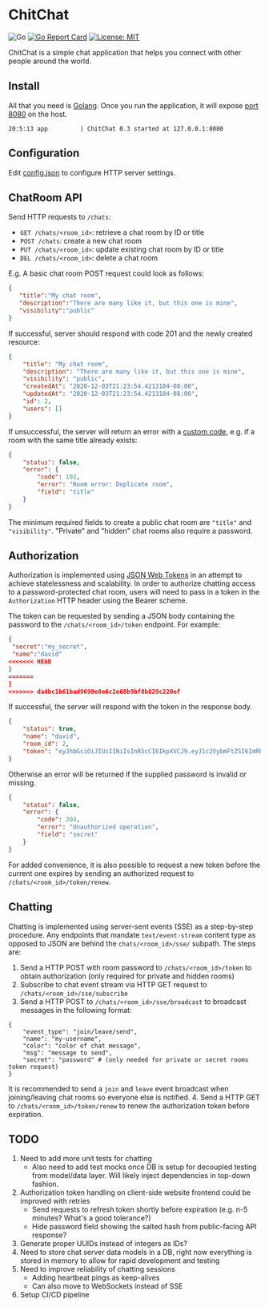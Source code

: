# ChitChat
![Go](https://github.com/DavidSchott/chitchat/workflows/Go/badge.svg?branch=master)
[![Go Report Card](https://goreportcard.com/badge/github.com/DavidSchott/chitchat)](https://goreportcard.com/report/github.com/DavidSchott/chitchat)
[![License: MIT](https://img.shields.io/badge/License-MIT-green.svg)](https://github.com/DavidSchott/chitchat/blob/master/LICENSE)

ChitChat is a simple chat application that helps you connect with other people around the world.

## Install ##
All that you need is [Golang](https://golang.org/). Once you run the application, it will expose [port 8080](./config.json) on the host.
```
20:5:13 app         | ChitChat 0.3 started at 127.0.0.1:8080
```

## Configuration ##
Edit [config.json](./config.json) to configure HTTP server settings.

## ChatRoom API ##
Send HTTP requests to `/chats`:
  * `GET /chats/<room_id>`: retrieve a chat room by ID or title
  * `POST /chats`: create a new chat room
  * `PUT /chats/<room_id>`: update existing chat room by ID or title
  * `DEL /chats/<room_id>`: delete a chat room

E.g. A basic chat room POST request could look as follows:
```json
{
   "title":"My chat room",
   "description":"There are many like it, but this one is mine",
   "visibility":"public"
}
```
If successful, server should respond with code 201 and the newly created resource:
```json
{
    "title": "My chat room",
    "description": "There are many like it, but this one is mine",
    "visibility": "public",
    "createdAt": "2020-12-03T21:23:54.4213184-08:00",
    "updatedAt": "2020-12-03T21:23:54.4213184-08:00",
    "id": 2,
    "users": []
}
```

If unsuccessful, the server will return an error with a [custom code](./data/apierror.go), e.g. if a room with the same title already exists: 
```json
{
    "status": false,
    "error": {
        "code": 102,
        "error": "Room error: Duplicate room",
        "field": "title"
    }
}
```
The minimum required fields to create a public chat room are `"title"` and `"visibility"`. "Private" and "hidden" chat rooms also require a password.

  ## Authorization
  Authorization is implemented using [JSON Web Tokens](https://jwt.io/introduction/) in an attempt to achieve statelessness and scalability. In order to authorize chatting access to a password-protected chat room, users will need to pass in a token in the `Authorization` HTTP header using the Bearer scheme. 
  
  The token can be requested by sending a JSON body containing the password to the `/chats/<room_id>/token` endpoint. For example:
  ```json
  {
   "secret":"my_secret",
   "name":"david"
<<<<<<< HEAD
}
=======
  }
>>>>>>> da4bc1b61bad9699e0e6c2e68b9bf8b629c220ef
  ```
  If successful, the server will respond with the token in the response body.
```json
{
    "status": true,
    "name": "david",
    "room_id": 2,
    "token": "eyJhbGciOiJIUzI1NiIsInR5cCI6IkpXVCJ9.eyJ1c2VybmFtZSI6ImRhdmlkIiwicm9vbV9pZCI6MiwiZXhwIjoxNjA3NTg1MjQ5fQ.b6XnNqrFnFmuUMhTBKfyR3PAyCQkxbUaPupBXgknl8w"
}
```  
Otherwise an error will be returned if the supplied password is invalid or missing.
```json
{
    "status": false,
    "error": {
        "code": 304,
        "error": "Unauthorized operation",
        "field": "secret"
    }
}
```
For added convenience, it is also possible to request a new token before the current one expires by sending an authorized request to `/chats/<room_id>/token/renew`.

## Chatting ##
Chatting is implemented using server-sent events (SSE) as a step-by-step procedure. Any endpoints that mandate `text/event-stream` content type as opposed to JSON are behind the `chats/<room_id>/sse/` subpath. The steps are:
  1. Send a HTTP POST with room password to `/chats/<room_id>/token` to obtain authorization (only required for private and hidden rooms)
  2. Subscribe to chat event stream via HTTP GET request to `/chats/<room_id>/sse/subscribe`
  3. Send a HTTP POST to `/chats/<room_id>/sse/broadcast` to broadcast messages in the following format:
  ```
  {
      "event_type": "join/leave/send",
      "name": "my-username",
      "color": "color of chat message",
      "msg": "message to send",
      "secret": "password" # (only needed for private or secret rooms token request)
  }
  ```
  It is recommended to send a `join` and `leave` event broadcast when joining/leaving chat rooms so everyone else is notified.
  4. Send a HTTP GET to `/chats/<room_id>/token/renew` to renew the authorization token before expiration.


  ## TODO ##
  1. Need to add more unit tests for chatting 
      * Also need to add test mocks once DB is setup for decoupled testing from model/data layer. Will likely inject dependencies in top-down fashion.
  2. Authorization token handling on client-side website frontend could be improved with retries
      * Send requests to refresh token shortly before expiration (e.g. n-5 minutes? What's a good tolerance?)
      * Hide password field showing the salted hash from public-facing API response?
  3. Generate proper UUIDs instead of integers as IDs?
  4. Need to store chat server data models in a DB, right now everything is stored in memory to allow for rapid development and testing
  5. Need to improve reliability of chatting sessions
      * Adding heartbeat pings as keep-alives
      * Can also move to WebSockets instead of SSE
  6. Setup CI/CD pipeline